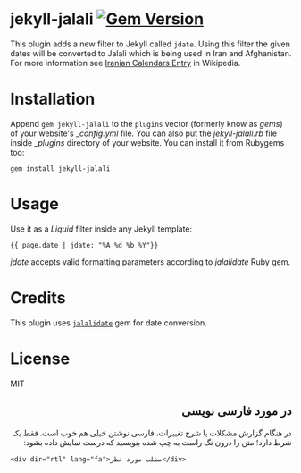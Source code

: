 jekyll-jalali [![Gem Version](https://badge.fury.io/rb/jekyll-jalali.svg)](https://badge.fury.io/rb/jekyll-jalali)
============

This plugin adds a new filter to Jekyll called `jdate`. Using this filter the given dates will be converted to Jalali which is being used in Iran and Afghanistan. For more information see [Iranian Calendars Entry](http://en.wikipedia.org/wiki/Iranian_calendars) in Wikipedia.


# Installation

Append `gem jekyll-jalali` to the `plugins` vector (formerly know as _gems_) of your website's __config.yml_ file. You can also put the _jekyll-jalali.rb_ file inside __plugins_ directory of your website. You can install it from Rubygems too:

    gem install jekyll-jalali

# Usage
Use it as a _Liquid_ filter inside any Jekyll template:

    {{ page.date | jdate: "%A %d %b %Y"}}

*jdate* accepts valid formatting parameters according to *jalalidate* Ruby gem.

# Credits
This plugin uses [`jalalidate`](https://github.com/aziz/jalalidate) gem for date conversion.

# License
MIT


<div dir="rtl" lang="fa" style="font-family: initial;">

## در مورد فارسی نویسی
در هنگام گزارش مشکلات یا شرح تغییرات، فارسی نوشتن خیلی هم خوب است. فقط یک شرط دارد! متن را درون تگ راست به چپ شده بنویسید که درست نمایش داده بشود:

</div>

    <div dir="rtl" lang="fa">مطلب مورد نظر</div>


